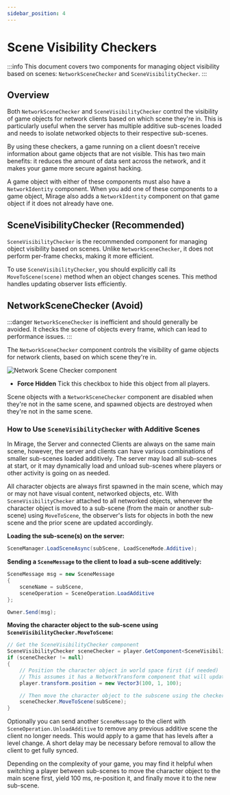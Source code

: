 ```yaml
---
sidebar_position: 4
---
```

# Scene Visibility Checkers

:::info
This document covers two components for managing object visibility based on scenes: `NetworkSceneChecker` and `SceneVisibilityChecker`.
:::

## Overview

Both `NetworkSceneChecker` and `SceneVisibilityChecker` control the visibility of game objects for network clients based on which scene they're in. This is particularly useful when the server has multiple additive sub-scenes loaded and needs to isolate networked objects to their respective sub-scenes.

By using these checkers, a game running on a client doesn’t receive information about game objects that are not visible. This has two main benefits: it reduces the amount of data sent across the network, and it makes your game more secure against hacking.

A game object with either of these components must also have a `NetworkIdentity` component. When you add one of these components to a game object, Mirage also adds a `NetworkIdentity` component on that game object if it does not already have one.

## SceneVisibilityChecker (Recommended)

`SceneVisibilityChecker` is the recommended component for managing object visibility based on scenes. Unlike `NetworkSceneChecker`, it does not perform per-frame checks, making it more efficient.

To use `SceneVisibilityChecker`, you should explicitly call its `MoveToScene(scene)` method when an object changes scenes. This method handles updating observer lists efficiently.

## NetworkSceneChecker (Avoid)

:::danger
`NetworkSceneChecker` is inefficient and should generally be avoided. It checks the scene of objects every frame, which can lead to performance issues.
:::

The `NetworkSceneChecker` component controls the visibility of game objects for network clients, based on which scene they're in.

![Network Scene Checker component](/img/components/NetworkSceneChecker.png)

-   **Force Hidden**
    Tick this checkbox to hide this object from all players.

Scene objects with a `NetworkSceneChecker` component are disabled when they're not in the same scene, and spawned objects are destroyed when they're not in the same scene.


### How to Use `SceneVisibilityChecker` with Additive Scenes

In Mirage, the Server and connected Clients are always on the same main scene, however, the server and clients can have various combinations of smaller sub-scenes loaded additively. The server may load all sub-scenes at start, or it may dynamically load and unload sub-scenes where players or other activity is going on as needed.

All character objects are always first spawned in the main scene, which may or may not have visual content, networked objects, etc. With `SceneVisibilityChecker` attached to all networked objects, whenever the character object is moved to a sub-scene (from the main or another sub-scene) using `MoveToScene`, the observer's lists for objects in both the new scene and the prior scene are updated accordingly.

**Loading the sub-scene(s) on the server:**

```cs
SceneManager.LoadSceneAsync(subScene, LoadSceneMode.Additive);
```

**Sending a `SceneMessage` to the client to load a sub-scene additively:**

```cs
SceneMessage msg = new SceneMessage
{
    sceneName = subScene,
    sceneOperation = SceneOperation.LoadAdditive
};

Owner.Send(msg);
```

**Moving the character object to the sub-scene using `SceneVisibilityChecker.MoveToScene`:**

```cs
// Get the SceneVisibilityChecker component
SceneVisibilityChecker sceneChecker = player.GetComponent<SceneVisibilityChecker>();
if (sceneChecker != null)
{
    // Position the character object in world space first (if needed)
    // This assumes it has a NetworkTransform component that will update clients
    player.transform.position = new Vector3(100, 1, 100);

    // Then move the character object to the subscene using the checker's method
    sceneChecker.MoveToScene(subScene);
}
```

Optionally you can send another `SceneMessage` to the client with `SceneOperation.UnloadAdditive` to remove any previous additive scene the client no longer needs. This would apply to a game that has levels after a level change. A short delay may be necessary before removal to allow the client to get fully synced.

Depending on the complexity of your game, you may find it helpful when switching a player between sub-scenes to move the character object to the main scene first, yield 100 ms, re-position it, and finally move it to the new sub-scene.